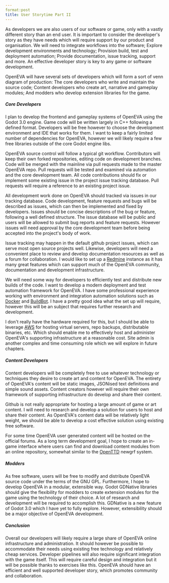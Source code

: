 ```yaml
---
format:post
title: User Storytime Part II
---
```

As developers we are also users of our software or game, only with a vastly different story than an end user. It is important to consider the developer's story as they have needs which will require support by our product and organisation. We will need to integrate workflows into the software; Explore development environments and technology; Provision build, test and deployment automation; Provide documentation, issue tracking, support and more. An effective developer story is key to any game or software development.

OpenEVA will have several sets of developers which will form a sort of venn diagram of production: The core developers who write and maintain the source code; Content developers who create art, narrative and gameplay modules; And modders who develop extension libraries for the game.

##### Core Developers

I plan to develop the frontend and gameplay systems of OpenEVA using the Godot 3.0 engine. Game code will be written largely in C++ following a defined format. Developers will be free however to choose the development environment and IDE that works for them. I want to keep a fairly limited number of dependencies for OpenEVA, however we will likely require a few free libraries outside of the core Godot engine libs. 

OpenEVA source control will follow a typical git workflow. Contributors will keep their own forked repositories, editing code on development branches. Code will be merged with the mainline via pull requests made to the master OpenEVA repo. Pull requests will be tested and examined via automation and the core development team. All code contributions should fix or implement some existing issue in the project issue tracking database. Pull requests will require a reference to an existing project issue.

All development work done on OpenEVA should tracked via issues in our tracking database. Code development, feature requests and bugs will be described as issues, which can then be implemented and fixed by developers. Issues should be concise descriptions of the bug or feature, following a well defined structure. The issue database will be public and users will be allowed to submit bug reports and feature requests. However issues will need approval by the core development team before being accepted into the project's body of work. 

Issue tracking may happen in the default github project issues, which can serve most open source projects well. Likewise, developers will need a convenient place to review and develop documentation resources as well as a forum for collaboration. I would like to set up a <a href="https://www.redmine.org/">Redmine</a> instance as it has many great features which can support much of the OpenEVA community, documentation and development infrastructure.

We will need some way for developers to efficiently test and distribute new builds of the code. I want to develop a modern deployment and test automation framework for OpenEVA. I have some professional experience working with environment and integration automation solutions such as <a href="https://www.docker.com/">Docker</a> and <a href="https://buildbot.net/">BuildBot</a>. I have a pretty good idea what the set up will require, however this will be an subject that requires further research and development.

I don't really have the hardware required for this, but I should be able to leverage <a href="https://aws.amazon.com/">AWS</a> for hosting virtual servers, repo backups, distributable binaries, etc. Which should enable me to effectively host and administer OpenEVA's supporting infrastructure at a reasonable cost. Site admin is another complex and time consuming role which we will explore in future chapters.

##### Content Developers

Content developers will be completely free to use whatever technology or techniques they desire to create art and content for OpenEVA. The entirety of OpenEVA's content will be static images, JSONised text definitions and simple sound assets. Content creators however will require their own framework of supporting infrastructure do develop and share their content.

Github is not really appropriate for hosting a large amount of game or art content. I will need to research and develop a solution for users to host and share their content. As OpenEVA's content data will be relatively light weight, we should be able to develop a cost effective solution using existing free software.

For some time OpenEVA user generated content will be hosted on the official forums. As a long term development goal, I hope to create an in-game interface where users can find and download content modules from an online repository, somewhat similar to the <a href="https://www.openttd.org/en/">OpenTTD</a> newgrf system.

##### Modders

As free software, users will be free to modify and distribute OpenEVA source code under the terms of the GNU GPL. Furthermore, I hope to develop OpenEVA in a modular, extensible way. Godot GDNative libraries should give the flexibility for modders to create extension modules for the game using the technology of their choice. A lot of research and development will be required to accomplish this. GDNative is a new feature of Godot 3.0 which I have yet to fully explore. However, extensibility should be a major objective of OpenEVA development.

##### Conclusion

Overall our developers will likely require a large share of OpenEVA online infrastructure and administration. It should however be possible to accommodate their needs using existing free technology and relatively cheap services. Developer pipelines will also require significant integration with the game itself. This will require careful design and integration but it will be possible thanks to exercises like this. OpenEVA should have an efficient and well supported developer story, which promotes community and collaboration.

